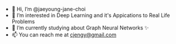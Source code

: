 - 👋 Hi, I’m @jaeyoung-jane-choi
- 👀 I’m interested in Deep Learning and it's Appications to Real Life Problems 
- 🌱 I’m currently studying about Graph Neural Networks ✨
- 📫 You can reach me at cjengy@gmail.com 

